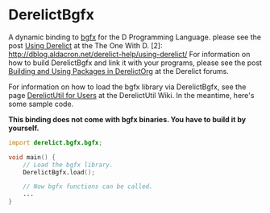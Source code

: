 DerelictBgfx
============

A dynamic binding to [bgfx](https://github.com/bkaradzic/bgfx/) for the D Programming Language.
 please see the post [Using Derelict](http://dblog.aldacron.net/derelict-help/using-derelict/) at the The One With D.
 [2]: http://dblog.aldacron.net/derelict-help/using-derelict/
For information on how to build DerelictBgfx and link it with your programs, please see the post [Building and Using Packages in DerelictOrg](http://dblog.aldacron.net/forum/index.php?topic=841.0) at the Derelict forums.

For information on how to load the bgfx library via DerelictBgfx, see the page [DerelictUtil for Users](https://github.com/DerelictOrg/DerelictUtil/wiki/DerelictUtil-for-Users) at the DerelictUtil Wiki. In the meantime, here's some sample code.

**This binding does not come with bgfx binaries. You have to build it by yourself.**

```D
import derelict.bgfx.bgfx;

void main() {
    // Load the bgfx library.
    DerelictBgfx.load();

    // Now bgfx functions can be called.
    ...
}
```
